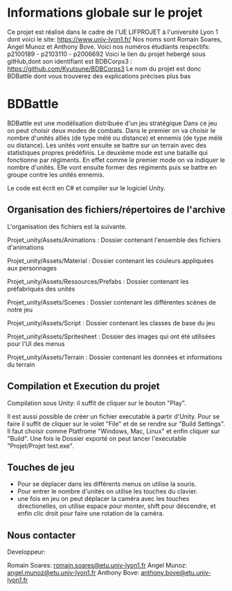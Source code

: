 # Informations globale sur le projet

Ce projet est réalisé dans le cadre de l'UE LIFPROJET à l'université Lyon 1 dont voici le site: https://www.univ-lyon1.fr/
Nos noms sont Romain Soares, Angel Munoz et Anthony Bove. Voici nos numéros étudiants respectifs: p2100189 - p2103110 - p2006692
Voici le lien du projet hebergé sous gitHub,dont son identifiant est BDBCorps3 : https://github.com/Kyutsune/BDBCorps3
Le nom du projet est donc BDBattle dont vous trouverez des explications précises plus bas

# BDBattle

BDBattle est une modélisation distribuée d'un jeu stratégique 
Dans ce jeu on peut choisir deux modes de combats.
Dans le premier on va choisir le nombre d'unités alliés (de type mélé ou distance) et ennemis (de type mélé ou distance).
Les unités vont ensuite se battre sur un terrain avec des statistiques propres prédéfinis.
Le deuxième mode est une bataille qui fonctionne par régiments. En effet comme le premier mode on va indiquer le nombre d'unités. Elle vont ensuite former des régiments puis se battre en groupe contre les unités ennemis.

Le code est écrit en C# et compiler sur le logiciel Unity.

## Organisation des fichiers/répertoires de l'archive

L'organisation des fichiers est la suivante.

Projet_unity/Assets/Animations : Dossier contenant l'ensemble des fichiers d'animations

Projet_unity/Assets/Material : Dossier contenant les couleurs appliquées aux personnages

Projet_unity/Assets/Ressources/Prefabs : Dossier contenant les préfabriqués des unités

Projet_unity/Assets/Scenes : Dossier contenant les différentes scènes de notre jeu

Projet_unity/Assets/Script : Dossier contenant les classes de base du jeu

Projet_unity/Assets/Spritesheet : Dossier des images qui ont été utilisées pour l'UI des menus

Projet_unity/Assets/Terrain : Dossier contenant les données et informations du terrain

## Compilation et Execution du projet

Compilation sous Unity: il suffit de cliquer sur le bouton "Play".

Il est aussi possible de créer un fichier executable à partir d'Unity. Pour se faire il suffit de cliquer sur le volet "File" et
de se rendre sur "Build Settings". Il faut choisir comme Platfrome "Windows, Mac, Linux" et enfin cliquer sur "Build".
Une fois le Dossier exporté on peut lancer l'executable "Projet/Projet test.exe".


## Touches de jeu

- Pour se déplacer dans les différents menus on utilise la souris.
- Pour entrer le nombre d'unités on utilise les touches du clavier.
- une fois en jeu on peut déplacer la caméra avec les touches directionelles, on utilise espace pour monter, shift pour déscendre, et enfin clic droit pour faire une rotation de la caméra.


## Nous contacter
Developpeur:

Romain Soares: romain.soares@etu.univ-lyon1.fr
Angel Munoz: angel.munoz@etu.univ-lyon1.fr
Anthony Bove: anthony.bove@etu.univ-lyon1.fr